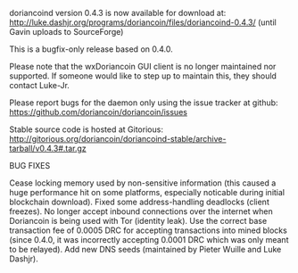 doriancoind version 0.4.3 is now available for download at:
http://luke.dashjr.org/programs/doriancoin/files/doriancoind-0.4.3/ (until Gavin uploads to SourceForge)

This is a bugfix-only release based on 0.4.0.

Please note that the wxDoriancoin GUI client is no longer maintained nor supported. If someone would like to step up to maintain this, they should contact Luke-Jr.

Please report bugs for the daemon only using the issue tracker at github:
https://github.com/doriancoin/doriancoin/issues

Stable source code is hosted at Gitorious:
http://gitorious.org/doriancoin/doriancoind-stable/archive-tarball/v0.4.3#.tar.gz

BUG FIXES

Cease locking memory used by non-sensitive information (this caused a huge performance hit on some platforms, especially noticable during initial blockchain download).
Fixed some address-handling deadlocks (client freezes).
No longer accept inbound connections over the internet when Doriancoin is being used with Tor (identity leak).
Use the correct base transaction fee of 0.0005 DRC for accepting transactions into mined blocks (since 0.4.0, it was incorrectly accepting 0.0001 DRC which was only meant to be relayed).
Add new DNS seeds (maintained by Pieter Wuille and Luke Dashjr).

